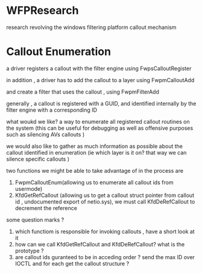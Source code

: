 # WFPResearch
research revolving the windows filtering platform callout mechanism 



# Callout Enumeration 
a driver registers a callout with the filter engine using FwpsCalloutRegister

in addition , a driver has to add the callout to a layer using FwpmCalloutAdd

and create a filter that uses the callout , using FwpmFilterAdd

generally , a callout is registered with a GUID, and identified internally by the filter engine with a corresponding ID 

what woukd we like? a way to enumerate all registered callout routines on the system (this can be useful for debugging as well as offensive purposes such as silencing AVs callouts ) 

we would also like to gather as much information as possible about the callout identified in enumeration (ie which layer is it on? that way we can silence specific callouts )

two functions we might be able to take advantage of in the process are 
1. FwpmCalloutEnum(allowing us to enumerate all callout ids from usermode)
2. KfdGetRefCallout (allowing us to get a callout struct pointer from callout id , undocumented export of netio.sys), we must call KfdDeRefCallout to decrement the reference

some question marks ?
1. which functiom is responsible for invoking callouts , have a short look at it
2. how can we call KfdGetRefCallout and KfdDeRefCallout? what is the prototype ?
3. are callout ids guranteed to be in acceding order ? send the max ID over IOCTL and for each get the callout structure ?
